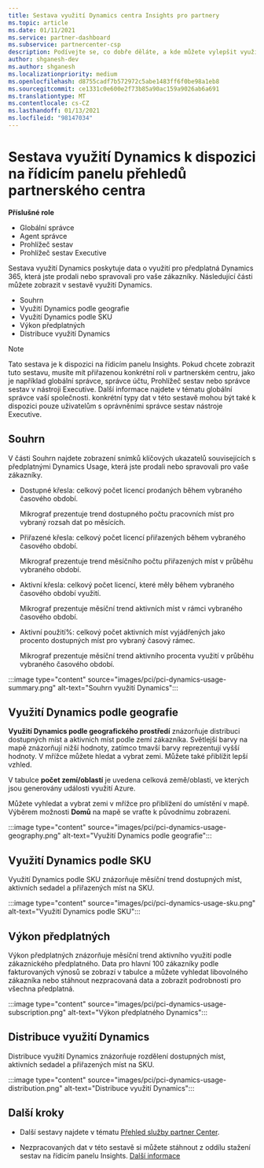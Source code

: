 ```yaml
---
title: Sestava využití Dynamics centra Insights pro partnery
ms.topic: article
ms.date: 01/11/2021
ms.service: partner-dashboard
ms.subservice: partnercenter-csp
description: Podívejte se, co dobře děláte, a kde můžete vylepšit využití předplatných Dynamics, která zákazníkům prodáváte nebo spravujete pro vaše zákazníky.
author: shganesh-dev
ms.author: shganesh
ms.localizationpriority: medium
ms.openlocfilehash: d8755cadf7b572972c5abe1483ff6f0be98a1eb8
ms.sourcegitcommit: ce1331c0e600e2f73b85a90ac159a9026ab6a691
ms.translationtype: MT
ms.contentlocale: cs-CZ
ms.lasthandoff: 01/13/2021
ms.locfileid: "98147034"
---
```

# <a name="dynamics-usage-report-available-from-the-partner-center-insights-dashboard"></a>Sestava využití Dynamics k dispozici na řídicím panelu přehledů partnerského centra

**Příslušné role**
- Globální správce
- Agent správce
- Prohlížeč sestav
- Prohlížeč sestav Executive

Sestava využití Dynamics poskytuje data o využití pro předplatná Dynamics 365, která jste prodali nebo spravovali pro vaše zákazníky. Následující části můžete zobrazit v sestavě využití Dynamics.

- Souhrn
- Využití Dynamics podle geografie
- Využití Dynamics podle SKU
- Výkon předplatných
- Distribuce využití Dynamics

 > [!NOTE]
 > Tato sestava je k dispozici na řídicím panelu Insights. Pokud chcete zobrazit tuto sestavu, musíte mít přiřazenou konkrétní roli v partnerském centru, jako je například globální správce, správce účtu, Prohlížeč sestav nebo správce sestav v nástroji Executive. Další informace najdete v tématu globální správce vaší společnosti. konkrétní typy dat v této sestavě mohou být také k dispozici pouze uživatelům s oprávněními správce sestav nástroje Executive.

## <a name="summary"></a>Souhrn

V části Souhrn najdete zobrazení snímků klíčových ukazatelů souvisejících s předplatnými Dynamics Usage, která jste prodali nebo spravovali pro vaše zákazníky.  

- Dostupné křesla: celkový počet licencí prodaných během vybraného časového období.

   Mikrograf prezentuje trend dostupného počtu pracovních míst pro vybraný rozsah dat po měsících.

- Přiřazené křesla: celkový počet licencí přiřazených během vybraného časového období.

   Mikrograf prezentuje trend měsíčního počtu přiřazených míst v průběhu vybraného období.

- Aktivní křesla: celkový počet licencí, které měly během vybraného časového období využití. 

   Mikrograf prezentuje měsíční trend aktivních míst v rámci vybraného časového období.

- Aktivní použití%: celkový počet aktivních míst vyjádřených jako procento dostupných míst pro vybraný časový rámec. 

   Mikrograf prezentuje měsíční trend aktivního procenta využití v průběhu vybraného časového období.

:::image type="content" source="images/pci/pci-dynamics-usage-summary.png" alt-text="Souhrn využití Dynamics":::

## <a name="dynamics-usage-by-geography"></a>Využití Dynamics podle geografie

**Využití Dynamics podle geografického prostředí** znázorňuje distribuci dostupných míst a aktivních míst podle zemí zákazníka. Světlejší barvy na mapě znázorňují nižší hodnoty, zatímco tmavší barvy reprezentují vyšší hodnoty. V mřížce můžete hledat a vybrat zemi. Můžete také přiblížit lepší vzhled.

V tabulce **počet zemí/oblastí** je uvedena celková země/oblasti, ve kterých jsou generovány události využití Azure.

Můžete vyhledat a vybrat zemi v mřížce pro přiblížení do umístění v mapě. Výběrem možnosti **Domů** na mapě se vraťte k původnímu zobrazení.

:::image type="content" source="images/pci/pci-dynamics-usage-geography.png" alt-text="Využití Dynamics podle geografie":::

## <a name="dynamics-usage-by-sku"></a>Využití Dynamics podle SKU

Využití Dynamics podle SKU znázorňuje měsíční trend dostupných míst, aktivních sedadel a přiřazených míst na SKU.

:::image type="content" source="images/pci/pci-dynamics-usage-sku.png" alt-text="Využití Dynamics podle SKU":::

## <a name="subscriptions-performance"></a>Výkon předplatných

Výkon předplatných znázorňuje měsíční trend aktivního využití podle zákaznického předplatného. Data pro hlavní 100 zákazníky podle fakturovaných výnosů se zobrazí v tabulce a můžete vyhledat libovolného zákazníka nebo stáhnout nezpracovaná data a zobrazit podrobnosti pro všechna předplatná.

:::image type="content" source="images/pci/pci-dynamics-usage-subscription.png" alt-text="Výkon předplatného Dynamics":::

## <a name="dynamics-usage-distribution"></a>Distribuce využití Dynamics

Distribuce využití Dynamics znázorňuje rozdělení dostupných míst, aktivních sedadel a přiřazených míst na SKU.

:::image type="content" source="images/pci/pci-dynamics-usage-distribution.png" alt-text="Distribuce využití Dynamics":::

## <a name="next-steps"></a>Další kroky

- Další sestavy najdete v tématu [Přehled služby partner Center](partner-center-insights.md).

- Nezpracovaných dat v této sestavě si můžete stáhnout z oddílu stažení sestav na řídicím panelu Insights. [Další informace](pci-download-reports.md) 
